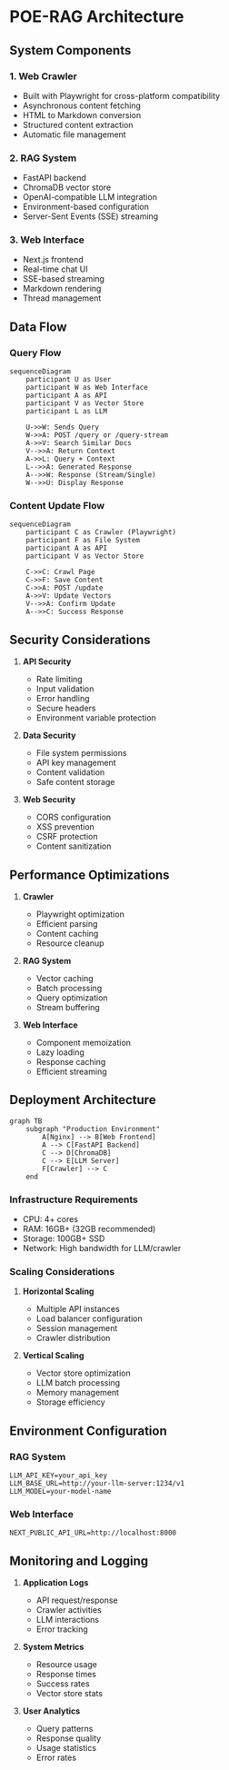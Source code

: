 # POE-RAG Architecture

## System Components

### 1. Web Crawler
- Built with Playwright for cross-platform compatibility
- Asynchronous content fetching
- HTML to Markdown conversion
- Structured content extraction
- Automatic file management

### 2. RAG System
- FastAPI backend
- ChromaDB vector store
- OpenAI-compatible LLM integration
- Environment-based configuration
- Server-Sent Events (SSE) streaming

### 3. Web Interface
- Next.js frontend
- Real-time chat UI
- SSE-based streaming
- Markdown rendering
- Thread management

## Data Flow

### Query Flow
```mermaid
sequenceDiagram
    participant U as User
    participant W as Web Interface
    participant A as API
    participant V as Vector Store
    participant L as LLM

    U->>W: Sends Query
    W->>A: POST /query or /query-stream
    A->>V: Search Similar Docs
    V-->>A: Return Context
    A->>L: Query + Context
    L-->>A: Generated Response
    A-->>W: Response (Stream/Single)
    W-->>U: Display Response
```

### Content Update Flow
```mermaid
sequenceDiagram
    participant C as Crawler (Playwright)
    participant F as File System
    participant A as API
    participant V as Vector Store

    C->>C: Crawl Page
    C->>F: Save Content
    C->>A: POST /update
    A->>V: Update Vectors
    V-->>A: Confirm Update
    A-->>C: Success Response
```

## Security Considerations

1. **API Security**
   - Rate limiting
   - Input validation
   - Error handling
   - Secure headers
   - Environment variable protection

2. **Data Security**
   - File system permissions
   - API key management
   - Content validation
   - Safe content storage

3. **Web Security**
   - CORS configuration
   - XSS prevention
   - CSRF protection
   - Content sanitization

## Performance Optimizations

1. **Crawler**
   - Playwright optimization
   - Efficient parsing
   - Content caching
   - Resource cleanup

2. **RAG System**
   - Vector caching
   - Batch processing
   - Query optimization
   - Stream buffering

3. **Web Interface**
   - Component memoization
   - Lazy loading
   - Response caching
   - Efficient streaming

## Deployment Architecture

```mermaid
graph TB
    subgraph "Production Environment"
        A[Nginx] --> B[Web Frontend]
        A --> C[FastAPI Backend]
        C --> D[ChromaDB]
        C --> E[LLM Server]
        F[Crawler] --> C
    end
```

### Infrastructure Requirements
- CPU: 4+ cores
- RAM: 16GB+ (32GB recommended)
- Storage: 100GB+ SSD
- Network: High bandwidth for LLM/crawler

### Scaling Considerations
1. **Horizontal Scaling**
   - Multiple API instances
   - Load balancer configuration
   - Session management
   - Crawler distribution

2. **Vertical Scaling**
   - Vector store optimization
   - LLM batch processing
   - Memory management
   - Storage efficiency

## Environment Configuration

### RAG System
```env
LLM_API_KEY=your_api_key
LLM_BASE_URL=http://your-llm-server:1234/v1
LLM_MODEL=your-model-name
```

### Web Interface
```env
NEXT_PUBLIC_API_URL=http://localhost:8000
```

## Monitoring and Logging

1. **Application Logs**
   - API request/response
   - Crawler activities
   - LLM interactions
   - Error tracking

2. **System Metrics**
   - Resource usage
   - Response times
   - Success rates
   - Vector store stats

3. **User Analytics**
   - Query patterns
   - Response quality
   - Usage statistics
   - Error rates 